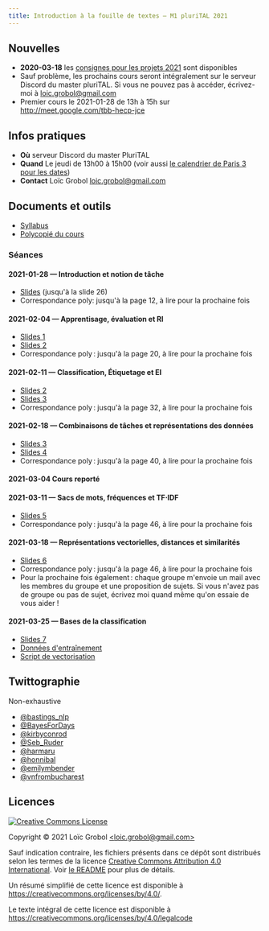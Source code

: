 ```yaml
---
title: Introduction à la fouille de textes — M1 pluriTAL 2021
---
```


## Nouvelles

- **2020-03-18** les [consignes pour les projets 2021](projets.md) sont disponibles
- Sauf problème, les prochains cours seront intégralement sur le serveur Discord du master pluriTAL. Si vous ne pouvez pas à accéder, écrivez-moi à [<loic.grobol@gmail.com>](mailto:loic.grobol@gmail.com)
- Premier cours le 2021-01-28 de 13h à 15h sur <http://meet.google.com/tbb-hecp-jce>

## Infos pratiques

- **Où** serveur Discord du master PluriTAL
- **Quand** Le jeudi de 13h00 à 15h00 (voir aussi [le calendrier de Paris 3 pour les
  dates](http://www.univ-paris3.fr/le-calendrier-universitaire-116398.kjsp))
- **Contact** Loïc Grobol [<loic.grobol@gmail.com>](mailto:loic.grobol@gmail.com)

## Documents et outils

- [Syllabus](https://github.com/LoicGrobol/intro-fouille-textes/releases/download/stable/syllabus.pdf)
- [Polycopié du cours](https://github.com/LoicGrobol/intro-fouille-textes/releases/download/stable/poly.pdf)

### Séances

#### 2021-01-28 — Introduction et notion de tâche

- [Slides](https://github.com/LoicGrobol/intro-fouille-textes/releases/download/stable/lecture-01.pdf) (jusqu'à la slide 26)
- Correspondance poly: jusqu'à la page 12, à lire pour la prochaine fois

#### 2021-02-04 — Apprentisage, évaluation et RI

- [Slides 1](https://github.com/LoicGrobol/intro-fouille-textes/releases/download/stable/lecture-01.pdf)
- [Slides 2](https://github.com/LoicGrobol/intro-fouille-textes/releases/download/stable/lecture-02.pdf)
- Correspondance poly : jusqu'à la page 20, à lire pour la prochaine fois

#### 2021-02-11 — Classification, Étiquetage et EI

- [Slides 2](https://github.com/LoicGrobol/intro-fouille-textes/releases/download/stable/lecture-02.pdf)
- [Slides 3](https://github.com/LoicGrobol/intro-fouille-textes/releases/download/stable/lecture-03.pdf)
- Correspondance poly : jusqu'à la page 32, à lire pour la prochaine fois

#### 2021-02-18 — Combinaisons de tâches et représentations des données

- [Slides 3](https://github.com/LoicGrobol/intro-fouille-textes/releases/download/stable/lecture-03.pdf)
- [Slides 4](https://github.com/LoicGrobol/intro-fouille-textes/releases/download/stable/lecture-04.pdf)
- Correspondance poly : jusqu'à la page 40, à lire pour la prochaine fois

#### 2021-03-04 Cours reporté

#### 2021-03-11 — Sacs de mots, fréquences et TF⋅IDF

- [Slides 5](https://github.com/LoicGrobol/intro-fouille-textes/releases/download/stable/lecture-05.pdf)
- Correspondance poly : jusqu'à la page 46, à lire pour la prochaine fois


#### 2021-03-18 — Représentations vectorielles, distances et similarités

- [Slides 6](https://github.com/LoicGrobol/intro-fouille-textes/releases/download/stable/lecture-06.pdf)
- Correspondance poly : jusqu'à la page 46, à lire pour la prochaine fois
- Pour la prochaine fois également : chaque groupe m'envoie un mail avec les membres du groupe et une proposition de sujets. Si vous n'avez pas de groupe ou pas de sujet, écrivez moi quand même qu'on essaie de vous aider !

#### 2021-03-25 — Bases de la classification

- [Slides 7](https://github.com/LoicGrobol/intro-fouille-textes/releases/download/stable/lecture-07.pdf)
- [Données d'entraînement](https://github.com/LoicGrobol/intro-fouille-textes/releases/download/stable/sample-data.tar.gz)
- [Script de vectorisation](https://github.com/LoicGrobol/intro-fouille-textes/releases/download/stable/vectorisation.py)


## Twittographie

Non-exhaustive

- [@bastings_nlp](https://twitter.com/bastings_nlp)
- [@BayesForDays](https://twitter.com/BayesForDays)
- [@kirbyconrod](https://twitter.com/kirbyconrod)
- [@Seb_Ruder](https://twitter.com/seb_ruder)
- [@harmaru](https://twitter.com/hardmaru)
- [@honnibal](https://twitter.com/honnibal)
- [@emilymbender](https://twitter.com/emilymbender)
- [@vnfrombucharest](https://twitter.com/vnfrombucharest)

## Licences

<a rel="license" href="http://creativecommons.org/licenses/by/4.0/"><img alt="Creative Commons License" style="border-width:0" src="https://i.creativecommons.org/l/by/4.0/88x31.png"/></a>

 Copyright © 2021 Loïc Grobol [\<loic.grobol@gmail.com\>](mailto:loic.grobol@gmail.com)

Sauf indication contraire, les fichiers présents dans ce dépôt sont distribués selon les termes de
la licence [Creative Commons Attribution 4.0
International](https://creativecommons.org/licenses/by/4.0/). Voir [le README](README.md#Licences)
pour plus de détails.

 Un résumé simplifié de cette licence est disponible à <https://creativecommons.org/licenses/by/4.0/>.

 Le texte intégral de cette licence est disponible à <https://creativecommons.org/licenses/by/4.0/legalcode>
